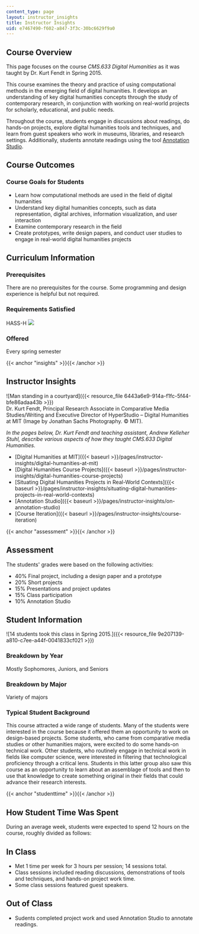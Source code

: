 ```yaml
---
content_type: page
layout: instructor_insights
title: Instructor Insights
uid: e7467490-f602-a847-3f3c-30bc6629f9a0
---
```


Course Overview
---------------

This page focuses on the course _CMS.633 Digital Humanities_ as it was taught by Dr. Kurt Fendt in Spring 2015.

This course examines the theory and practice of using computational methods in the emerging field of digital humanities. It develops an understanding of key digital humanities concepts through the study of contemporary research, in conjunction with working on real-world projects for scholarly, educational, and public needs.

Throughout the course, students engage in discussions about readings, do hands-on projects, explore digital humanities tools and techniques, and learn from guest speakers who work in museums, libraries, and research settings. Additionally, students annotate readings using the tool [Annotation Studio](http://www.annotationstudio.org/).

Course Outcomes
---------------

### Course Goals for Students

*   Learn how computational methods are used in the field of digital humanities
*   Understand key digital humanities concepts, such as data representation, digital archives, information visualization, and user interaction
*   Examine contemporary research in the field
*   Create prototypes, write design papers, and conduct user studies to engage in real-world digital humanities projects

Curriculum Information
----------------------

### Prerequisites

There are no prerequisites for the course. Some programming and design experience is helpful but not required.

### Requirements Satisfied

HASS-H ![](/images/educator/icon-question-hass-h.png)

### Offered

Every spring semester

{{< anchor "insights" >}}{{< /anchor >}}

Instructor Insights
-------------------

![Man standing in a courtyard]({{< resource_file 6443a6e9-914a-f1fc-5f44-bfe86adaa43b >}})  
Dr. Kurt Fendt, Principal Research Associate in Comparative Media Studies/Writing and Executive Director of HyperStudio – Digital Humanities at MIT (Image by Jonathan Sachs Photography. © MIT).

_In the pages below, Dr. Kurt Fendt and teaching assistant, Andrew Kelleher Stuhl, describe various aspects of how they taught CMS.633 Digital Humanities._

*   [Digital Humanities at MIT]({{< baseurl >}}/pages/instructor-insights/digital-humanities-at-mit)
*   [Digital Humanities Course Projects]({{< baseurl >}}/pages/instructor-insights/digital-humanities-course-projects)
*   [Situating Digital Humanities Projects in Real-World Contexts]({{< baseurl >}}/pages/instructor-insights/situating-digital-humanities-projects-in-real-world-contexts)
*   [Annotation Studio]({{< baseurl >}}/pages/instructor-insights/on-annotation-studio)
*   [Course Iteration]({{< baseurl >}}/pages/instructor-insights/course-iteration)

{{< anchor "assessment" >}}{{< /anchor >}}

Assessment
----------

The students' grades were based on the following activities:

- 40% Final project, including a design paper and a prototype
- 20% Short projects
- 15% Presentations and project updates
- 15% Class participation
- 10% Annotation Studio

Student Information
-------------------

![14 students took this class in Spring 2015.]({{< resource_file 9e207139-a810-c7ee-a44f-0041833cf021 >}})

### Breakdown by Year

Mostly Sophomores, Juniors, and Seniors

### Breakdown by Major

Variety of majors

### Typical Student Background

This course attracted a wide range of students. Many of the students were interested in the course because it offered them an opportunity to work on design-based projects. Some students, who came from comparative media studies or other humanities majors, were excited to do some hands-on technical work. Other students, who routinely engage in technical work in fields like computer science, were interested in filtering that technological proficiency through a critical lens. Students in this latter group also saw this course as an opportunity to learn about an assemblage of tools and then to use that knowledge to create something original in their fields that could advance their research interests.

{{< anchor "studenttime" >}}{{< /anchor >}}

How Student Time Was Spent
--------------------------

During an average week, students were expected to spend 12 hours on the course, roughly divided as follows:

In Class
--------

*   Met 1 time per week for 3 hours per session; 14 sessions total.
*   Class sessions included reading discussions, demonstrations of tools and techniques, and hands-on project work time.
*   Some class sessions featured guest speakers.

Out of Class
------------

*   Sudents completed project work and used Annotation Studio to annotate readings.